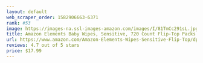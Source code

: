 ```yaml
---
layout: default 
﻿web_scraper_order: 1582906663-6371
rank: #53
image: https://images-na.ssl-images-amazon.com/images/I/81TmCc291sL.jpg
title: Amazon Elements Baby Wipes, Sensitive, 720 Count Flip-Top Packs
url: https://www.amazon.com/Amazon-Elements-Wipes-Sensitive-Flip-Top/dp/B07H4V7M4C/ref=zg_mw_hpc_53?_encoding=UTF8&psc=1&refRID=25WQDBTAJF2JRCYG7BG8
reviews: 4.7 out of 5 stars
price: $17.99 
---
```


